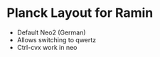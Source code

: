 #  Planck Layout for Ramin

- Default Neo2 (German)
- Allows switching to qwertz
- Ctrl-cvx work in neo

